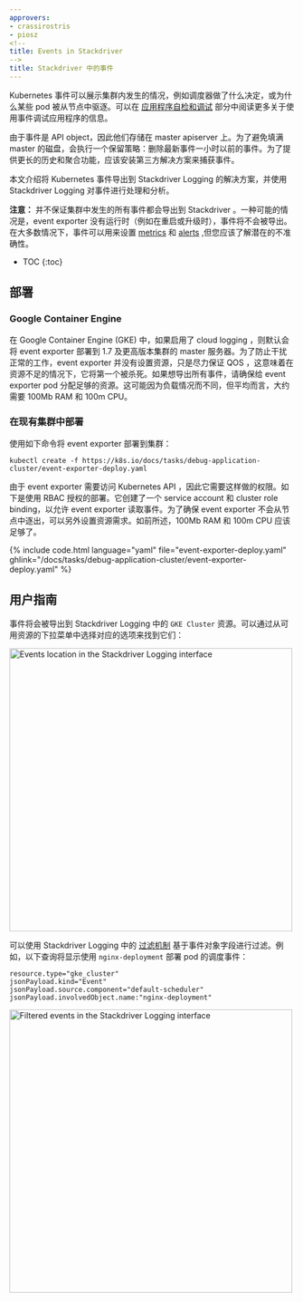 ```yaml
---
approvers:
- crassirostris
- piosz
<!--
title: Events in Stackdriver
-->
title: Stackdriver 中的事件
---
```




<!--
Kubernetes events are objects that provide insight into what is happening
inside a cluster, such as what decisions were made by scheduler or why some
pods were evicted from the node. You can read more about using events
for debugging your application in the [Application Introspection and Debugging
](/docs/tasks/debug-application-cluster/debug-application-introspection/)
section.
-->

Kubernetes 事件可以展示集群内发生的情况，例如调度器做了什么决定，或为什么某些 pod 被从节点中驱逐。可以在 [应用程序自检和调试](/docs/tasks/debug-application-cluster/debug-application-introspection/) 部分中阅读更多关于使用事件调试应用程序的信息。

<!--
Since events are API objects, they are stored in the apiserver on master. To
avoid filling up master's disk, a retention policy is enforced: events are
removed one hour after the last occurrence. To provide longer history
and aggregation capabilities, a third party solution should be installed
to capture events.
-->

由于事件是 API object，因此他们存储在 master apiserver 上。为了避免填满 master 的磁盘，会执行一个保留策略：删除最新事件一小时以前的事件。为了提供更长的历史和聚合功能，应该安装第三方解决方案来捕获事件。 


<!--
This article describes a solution that exports Kubernetes events to
Stackdriver Logging, where they can be processed and analyzed.
-->

本文介绍将 Kubernetes 事件导出到 Stackdriver Logging 的解决方案，并使用 Stackdriver Logging 对事件进行处理和分析。

<!--
**Note:** it is not guaranteed that all events happening in a cluster will be
exported to Stackdriver. One possible scenario when events will not be
exported is when event exporter is not running (e.g. during restart or
upgrade). In most cases it's fine to use events for purposes like setting up
[metrics][sdLogMetrics] and [alerts][sdAlerts], but you should be aware
of the potential inaccuracy.
-->

**注意：** 并不保证集群中发生的所有事件都会导出到 Stackdriver 。一种可能的情况是，event exporter 没有运行时（例如在重启或升级时），事件将不会被导出。在大多数情况下，事件可以用来设置 [metrics][sdLogMetrics] 和 [alerts][sdAlerts] ,但您应该了解潜在的不准确性。

[sdLogMetrics]: https://cloud.google.com/logging/docs/view/logs_based_metrics
[sdAlerts]: https://cloud.google.com/logging/docs/view/logs_based_metrics#creating_an_alerting_policy

* TOC
{:toc}

<!--
## Deployment

### Google Container Engine

In Google Container Engine (GKE), if cloud logging is enabled, event exporter
is deployed by default to the clusters with master running version 1.7 and
higher. To prevent disturbing your workloads, event exporter does not have
resources set and is in the best effort QOS class, which means that it will
be the first to be killed in the case of resource starvation. If you want
your events to be exported, make sure you have enough resources to facilitate
the event exporter pod. This may vary depending on the workload, but on
average, approximately 100Mb RAM and 100m CPU is needed.
-->

## 部署

### Google Container Engine

在 Google Container Engine (GKE) 中，如果启用了 cloud logging ，则默认会将 event exporter 部署到 1.7 及更高版本集群的 master 服务器。为了防止干扰正常的工作，event exporter 并没有设置资源，只是尽力保证 QOS ，这意味着在资源不足的情况下，它将第一个被杀死。如果想导出所有事件，请确保给 event exporter pod 分配足够的资源。这可能因为负载情况而不同，但平均而言，大约需要 100Mb RAM 和 100m CPU。

<!--
### Deploying to the Existing Cluster

Deploy event exporter to your cluster using the following command:
-->

### 在现有集群中部署

使用如下命令将 event exporter 部署到集群：

```shell
kubectl create -f https://k8s.io/docs/tasks/debug-application-cluster/event-exporter-deploy.yaml
```

<!--
Since event exporter accesses the Kubernetes API, it requires permissions to
do so. The following deployment is configured to work with RBAC
authorization. It sets up a service account and a cluster role binding
to allow event exporter to read events. To make sure that event exporter
pod will not be evicted from the node, you can additionally set up resource
requests. As mentioned earlier, 100Mb RAM and 100m CPU should be enough.
-->

由于 event exporter 需要访问 Kubernetes API ，因此它需要这样做的权限。如下是使用 RBAC 授权的部署。它创建了一个 service account 和 cluster role binding，以允许 event exporter 读取事件。为了确保 event exporter 不会从节点中逐出，可以另外设置资源需求。如前所述，100Mb RAM 和 100m CPU 应该足够了。


{% include code.html language="yaml" file="event-exporter-deploy.yaml" ghlink="/docs/tasks/debug-application-cluster/event-exporter-deploy.yaml" %}

<!--
## User Guide

Events are exported to the `GKE Cluster` resource in Stackdriver Logging.
You can find them by selecting an appropriate option from a drop-down menu
of available resources:
-->

## 用户指南

事件将会被导出到 Stackdriver Logging 中的 `GKE Cluster` 资源。可以通过从可用资源的下拉菜单中选择对应的选项来找到它们：

<img src="/images/docs/stackdriver-event-exporter-resource.png" alt="Events location in the Stackdriver Logging interface" width="500">

<!--
You can filter based on the event object fields using Stackdriver Logging
[filtering mechanism](https://cloud.google.com/logging/docs/view/advanced_filters).
For example, the following query will show events from the scheduler
about pods from deployment `nginx-deployment`:
-->

可以使用 Stackdriver Logging 中的 [过滤机制](https://cloud.google.com/logging/docs/view/advanced_filters) 基于事件对象字段进行过滤。例如，以下查询将显示使用 `nginx-deployment` 部署 pod 的调度事件：

```
resource.type="gke_cluster"
jsonPayload.kind="Event"
jsonPayload.source.component="default-scheduler"
jsonPayload.involvedObject.name:"nginx-deployment"
```

<img src="/images/docs/stackdriver-event-exporter-filter.png" alt="Filtered events in the Stackdriver Logging interface" width="500">
